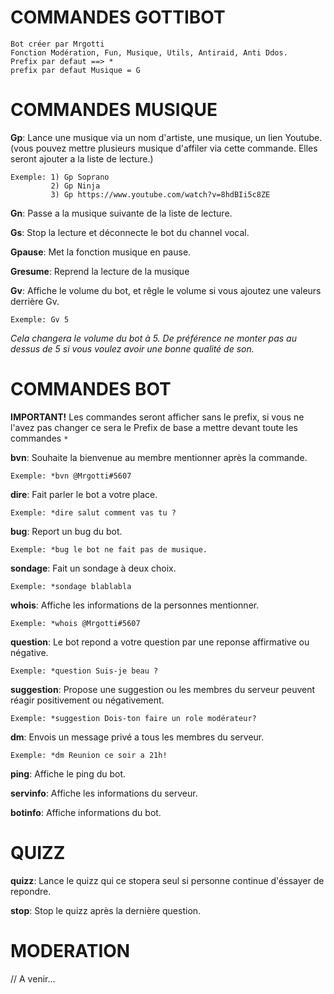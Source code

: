# COMMANDES GOTTIBOT

```
Bot créer par Mrgotti
Fonction Modération, Fun, Musique, Utils, Antiraid, Anti Ddos.
Prefix par defaut ==> *
prefix par defaut Musique = G
```

# COMMANDES MUSIQUE

**Gp**: Lance une musique via un nom d'artiste, une musique, un lien Youtube. (vous pouvez mettre plusieurs musique d'affiler via cette commande. Elles seront ajouter a la liste de lecture.)
```
Exemple: 1) Gp Soprano
         2) Gp Ninja
         3) Gp https://www.youtube.com/watch?v=8hdBIi5c8ZE
```
**Gn**: Passe a la musique suivante de la liste de lecture.

**Gs**: Stop la lecture et déconnecte le bot du channel vocal.

**Gpause**: Met la fonction musique en pause.

**Gresume**: Reprend la lecture de la musique

**Gv**: Affiche le volume du bot, et rêgle le volume si vous ajoutez une valeurs derrière Gv.
```
Exemple: Gv 5 
```
_Cela changera le volume du bot à 5. De préférence ne monter pas au dessus de 5 si vous voulez avoir une bonne qualité de son._

# COMMANDES BOT
**IMPORTANT!** Les commandes seront afficher sans le prefix, si vous ne l'avez pas changer ce sera le Prefix de base a mettre devant toute les commandes ```*```

**bvn**: Souhaite la bienvenue au membre mentionner après la commande.
```
Exemple: *bvn @Mrgotti#5607
```
**dire**: Fait parler le bot a votre place.
```
Exemple: *dire salut comment vas tu ?
```
**bug**: Report un bug du bot.
```
Exemple: *bug le bot ne fait pas de musique.
```
**sondage**: Fait un sondage à deux choix.
```
Exemple: *sondage blablabla
```
**whois**: Affiche les informations de la personnes mentionner.
```
Exemple: *whois @Mrgotti#5607
```
**question**: Le bot repond a votre question par une reponse affirmative ou négative.
```
Exemple: *question Suis-je beau ?
```
**suggestion**: Propose une suggestion ou les membres du serveur peuvent réagir positivement ou négativement.
```
Exemple: *suggestion Dois-ton faire un role modérateur?
```
**dm**: Envois un message privé a tous les membres du serveur.
```
Exemple: *dm Reunion ce soir a 21h!
```
**ping**: Affiche le ping du bot.

**servinfo**: Affiche les informations du serveur.

**botinfo**: Affiche informations du bot.

# QUIZZ

**quizz**: Lance le quizz qui ce stopera seul si personne continue d'éssayer de repondre.

**stop**: Stop le quizz après la dernière question.

# MODERATION
// A venir...








